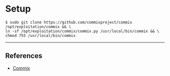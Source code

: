 # Setup

```
$ sudo git clone https://github.com/commixproject/commix /opt/exploitation/commix && \
ln -sf /opt/exploitation/commix/commix.py /usr/local/bin/commix && \
chmod 755 /usr/local/bin/commix
```

---
## References

- [Commix](https://github.com/commixproject/commix)